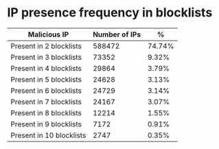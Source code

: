 # IP presence frequency in blocklists
| Malicious IP | Number of IPs | % |
|----|----|----|
| Present in 2 blocklists | 588472 | 74.74% |
| Present in 3 blocklists | 73352 | 9.32% |
| Present in 4 blocklists | 29864 | 3.79% |
| Present in 5 blocklists | 24628 | 3.13% |
| Present in 6 blocklists | 24729 | 3.14% |
| Present in 7 blocklists | 24167 | 3.07% |
| Present in 8 blocklists | 12214 | 1.55% |
| Present in 9 blocklists | 7172 | 0.91% |
| Present in 10 blocklists | 2747 | 0.35% |
